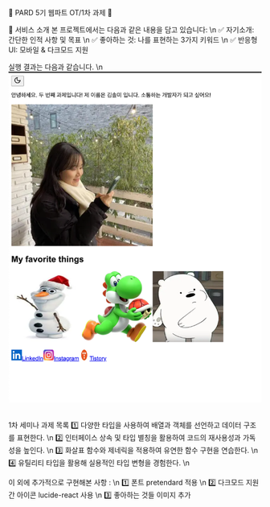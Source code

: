 🌟 PARD 5기 웹파트 OT/1차 과제 🌟


🎯 서비스 소개
본 프로젝트에서는 다음과 같은 내용을 담고 있습니다: \n
✅ 자기소개: 간단한 인적 사항 및 목표  \n 
✅ 좋아하는 것: 나를 표현하는 3가지 키워드  \n 
✅ 반응형 UI: 모바일 & 다크모드 지원


실행 결과는 다음과 같습니다.   \n 
<br> 
![alt text](image-1.png)

<br> 
1차 세미나 과제 목록 
1️⃣ 다양한 타입을 사용하여 배열과 객체를 선언하고 데이터 구조를 표현한다.  \n 
2️⃣ 인터페이스 상속 및 타입 별칭을 활용하여 코드의 재사용성과 가독성을 높인다.  \n
3️⃣ 화살표 함수와 제네릭을 적용하여 유연한 함수 구현을 연습한다.  \n 
4️⃣ 유틸리티 타입을 활용해 실용적인 타입 변형을 경험한다.  \n 

이 외에 추가적으로 구현해본 사항 :   \n 
1️⃣ 폰트 pretendard 적용 \n 
2️⃣ 다크모드 지원 간 아이콘 lucide-react 사용  \n 
3️⃣ 좋아하는 것들 이미지 추가 

